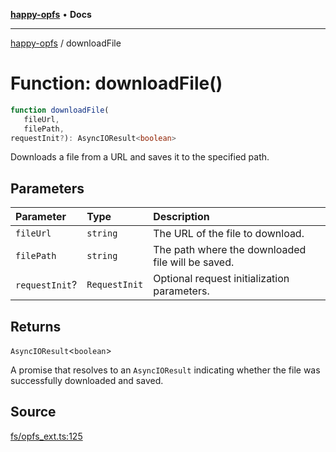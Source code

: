 [**happy-opfs**](../README.md) • **Docs**

***

[happy-opfs](../README.md) / downloadFile

# Function: downloadFile()

```ts
function downloadFile(
   fileUrl, 
   filePath, 
requestInit?): AsyncIOResult<boolean>
```

Downloads a file from a URL and saves it to the specified path.

## Parameters

| Parameter | Type | Description |
| :------ | :------ | :------ |
| `fileUrl` | `string` | The URL of the file to download. |
| `filePath` | `string` | The path where the downloaded file will be saved. |
| `requestInit`? | `RequestInit` | Optional request initialization parameters. |

## Returns

`AsyncIOResult`\<`boolean`\>

A promise that resolves to an `AsyncIOResult` indicating whether the file was successfully downloaded and saved.

## Source

[fs/opfs\_ext.ts:125](https://github.com/JiangJie/happy-opfs/blob/fcbf5b5ef2676cbf90b3a855acdadcf7a79ef72c/src/fs/opfs_ext.ts#L125)

